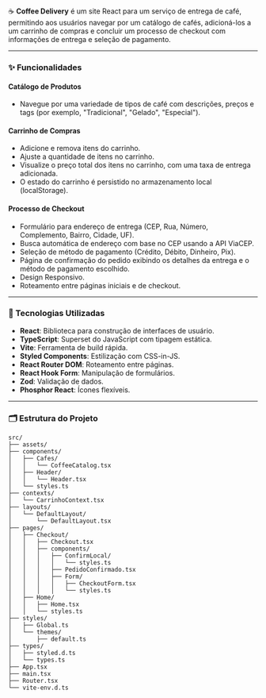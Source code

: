 ☕ **Coffee Delivery** é um site React para um serviço de entrega de café, permitindo aos usuários navegar por um catálogo de cafés, adicioná-los a um carrinho de compras e concluir um processo de checkout com informações de entrega e seleção de pagamento.

---

### ✨ Funcionalidades

#### Catálogo de Produtos
- Navegue por uma variedade de tipos de café com descrições, preços e tags (por exemplo, "Tradicional", "Gelado", "Especial").

#### Carrinho de Compras
- Adicione e remova itens do carrinho.
- Ajuste a quantidade de itens no carrinho.
- Visualize o preço total dos itens no carrinho, com uma taxa de entrega adicionada.
- O estado do carrinho é persistido no armazenamento local (localStorage).

#### Processo de Checkout
- Formulário para endereço de entrega (CEP, Rua, Número, Complemento, Bairro, Cidade, UF).
- Busca automática de endereço com base no CEP usando a API ViaCEP.
- Seleção de método de pagamento (Crédito, Débito, Dinheiro, Pix).
- Página de confirmação do pedido exibindo os detalhes da entrega e o método de pagamento escolhido.
- Design Responsivo.
- Roteamento entre páginas iniciais e de checkout.

---

### 🧰 Tecnologias Utilizadas

- **React**: Biblioteca para construção de interfaces de usuário.
- **TypeScript**: Superset do JavaScript com tipagem estática.
- **Vite**: Ferramenta de build rápida.
- **Styled Components**: Estilização com CSS-in-JS.
- **React Router DOM**: Roteamento entre páginas.
- **React Hook Form**: Manipulação de formulários.
- **Zod**: Validação de dados.
- **Phosphor React**: Ícones flexíveis.

---

### 🗂️ Estrutura do Projeto

```plaintext
src/
├── assets/
├── components/
│   ├── Cafes/
│   │   └── CoffeeCatalog.tsx
│   ├── Header/
│   │   └── Header.tsx
│   └── styles.ts
├── contexts/
│   └── CarrinhoContext.tsx
├── layouts/
│   └── DefaultLayout/
│       └── DefaultLayout.tsx
├── pages/
│   ├── Checkout/
│   │   ├── Checkout.tsx
│   │   ├── components/
│   │   │   ├── ConfirmLocal/
│   │   │   │   └── styles.ts
│   │   │   ├── PedidoConfirmado.tsx
│   │   │   ├── Form/
│   │   │   │   ├── CheckoutForm.tsx
│   │   │   │   └── styles.ts
│   ├── Home/
│   │   ├── Home.tsx
│   │   └── styles.ts
├── styles/
│   ├── Global.ts
│   └── themes/
│       ├── default.ts
├── types/
│   ├── styled.d.ts
│   └── types.ts
├── App.tsx
├── main.tsx
├── Router.tsx
└── vite-env.d.ts
